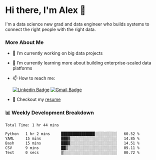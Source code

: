 # Hi there, I'm Alex  👋

I'm a data science new grad and data engineer who builds systems to connect the right people with the right data. 

### More About Me

- 🔭 I’m currently working on big data projects
- 🌱 I’m currently learning more about building enterprise-scaled data platforms
- 📫 How to reach me:

  [![Linkedin Badge](https://img.shields.io/badge/LinkedIn-0077B5?style=for-the-badge&logo=linkedin&logoColor=white)](https://www.linkedin.com/in/alex-chen-112523chen/) [![Gmail Badge](https://img.shields.io/badge/Gmail-D14836?style=for-the-badge&logo=gmail&logoColor=white)](mailto:itsalexchen@gmail.com)
- 📝 Checkout my [resume](https://itsalexchen.vercel.app/AlexChenResume.pdf)



### 📊 Weekly Development Breakdown
<!--START_SECTION:waka-->

```txt
Total Time: 1 hr 44 mins

Python   1 hr 2 mins     ███████████████░░░░░░░░░░   60.52 %
YAML     15 mins         ███▓░░░░░░░░░░░░░░░░░░░░░   14.85 %
Bash     15 mins         ███▓░░░░░░░░░░░░░░░░░░░░░   14.51 %
CSV      9 mins          ██▒░░░░░░░░░░░░░░░░░░░░░░   09.11 %
Text     0 secs          ▒░░░░░░░░░░░░░░░░░░░░░░░░   00.72 %
```

<!--END_SECTION:waka-->
